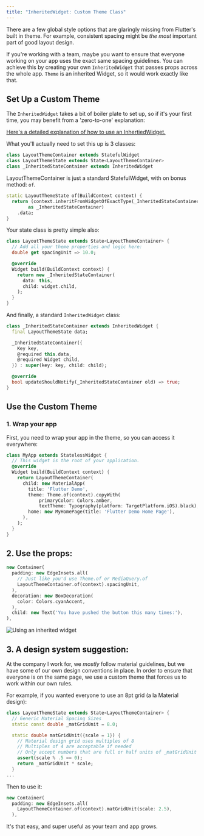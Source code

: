```yaml
---
title: "InheritedWidget: Custom Theme Class"
---
```


There are a few global style options that are glaringly missing from
Flutter's built in theme. For example, consistent spacing might be _the most_
important part of good layout design.

If you're working with a team, maybe you want to ensure that everyone working
on your app uses the exact
same spacing guidelines. You can achieve this by creating your own
`InheritedWidget` that passes props across the whole app. `Theme` is an
inherited Widget, so it would work exactly like that.

## Set Up a Custom Theme

The `InheritedWidget` takes a bit of boiler plate to set up, so if it's your
first time, you may benefit from a 'zero-to-one' explanation:

[Here's a detailed explanation of how to use an InhertiedWidget.](https://ericwindmill.com/using-flutter-inherited-widgets-effectively)

What you'll actually need to set this up is 3 classes:

```dart
class LayoutThemeContainer extends StatefulWidget
class LayoutThemeState extends State<LayoutThemeContainer>
class _InheritedStateContainer extends InheritedWidget
```

LayoutThemeContainer is just a standard StatefulWidget, with on bonus method: `of`.

```dart
static LayoutThemeState of(BuildContext context) {
  return (context.inheritFromWidgetOfExactType(_InheritedStateContainer)
        as _InheritedStateContainer)
    .data;
}
```

Your state class is pretty simple also:

```dart
class LayoutThemeState extends State<LayoutThemeContainer> {
  // Add all your theme properties and logic here:
  double get spacingUnit => 10.0;

  @override
  Widget build(BuildContext context) {
    return new _InheritedStateContainer(
      data: this,
      child: widget.child,
    );
  }
}
```

And finally, a standard `InheritedWidget` class:

```dart
class _InheritedStateContainer extends InheritedWidget {
  final LayoutThemeState data;

  _InheritedStateContainer({
    Key key,
    @required this.data,
    @required Widget child,
  }) : super(key: key, child: child);

  @override
  bool updateShouldNotify(_InheritedStateContainer old) => true;
}
```

## Use the Custom Theme

### 1. Wrap your app

First, you need to wrap your app in the theme, so you can access it everywhere:

```dart
class MyApp extends StatelessWidget {
  // This widget is the root of your application.
  @override
  Widget build(BuildContext context) {
    return LayoutThemeContainer(
      child: new MaterialApp(
        title: 'Flutter Demo',
        theme: Theme.of(context).copyWith(
            primaryColor: Colors.amber,
            textTheme: Typography(platform: TargetPlatform.iOS).black),
        home: new MyHomePage(title: 'Flutter Demo Home Page'),
      ),
    );
  }
}
```

## 2. Use the props:

```dart
new Container(
  padding: new EdgeInsets.all(
    // Just like you'd use Theme.of or MediaQuery.of
    LayoutThemeContainer.of(context).spacingUnit,
  ),
  decoration: new BoxDecoration(
    color: Colors.cyanAccent,
  ),
  child: new Text('You have pushed the button this many times:'),
),
```

![Using an inherited widget](https://res.cloudinary.com/ericwindmill/image/upload/c_scale,w_300/v1524498808/flutter_by_example/Simulator_Screen_Shot_-_iPhone_X_-_2018-04-23_at_08.53.02.png)

## 3. A design system suggestion:

At the company I work for, we _mostly_ follow material guidelines, but we
have some of our own design conventions in place. In order to ensure that
everyone is on the same page, we use a custom theme that forces us to work
within our own rules.

For example, if you wanted everyone to use an 8pt grid (a la Material design):

```dart
class LayoutThemeState extends State<LayoutThemeContainer> {
  // Generic Material Spacing Sizes
  static const double _matGridUnit = 8.0;

  static double matGridUnit({scale = 1}) {
    // Material design grid uses multiples of 8
    // Multiples of 4 are acceptable if needed
    // Only accept numbers that are full or half units of _matGridUnit
    assert(scale % .5 == 0);
    return _matGridUnit * scale;
  }
...
```

Then to use it:

```dart
new Container(
  padding: new EdgeInsets.all(
    LayoutThemeContainer.of(context).matGridUnit(scale: 2.5),
  ),
```

It's that easy, and super useful as your team and app grows.

